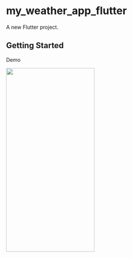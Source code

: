 # my_weather_app_flutter

A new Flutter project.

## Getting Started

Demo

<img src="https://github.com/LomiaW/my-weather-app-flutter/assets/97309404/576d5b57-3efe-42b1-9b1a-91ecd90d8fe0" width="240" height="500" />
